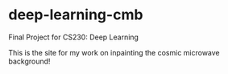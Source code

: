 # deep-learning-cmb
Final Project for CS230: Deep Learning

This is the site for my work on inpainting the cosmic microwave background!
